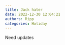 ```yaml
---
title: Jack hater
date: 2022-12-30 12:04:21
authors: Ripp
categories: Holiday
---
```


 Need updates